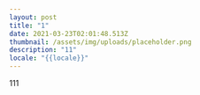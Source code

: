 ```yaml
---
layout: post
title: "1"
date: 2021-03-23T02:01:48.513Z
thumbnail: /assets/img/uploads/placeholder.png
description: "11"
locale: "{{locale}}"
---
```

111